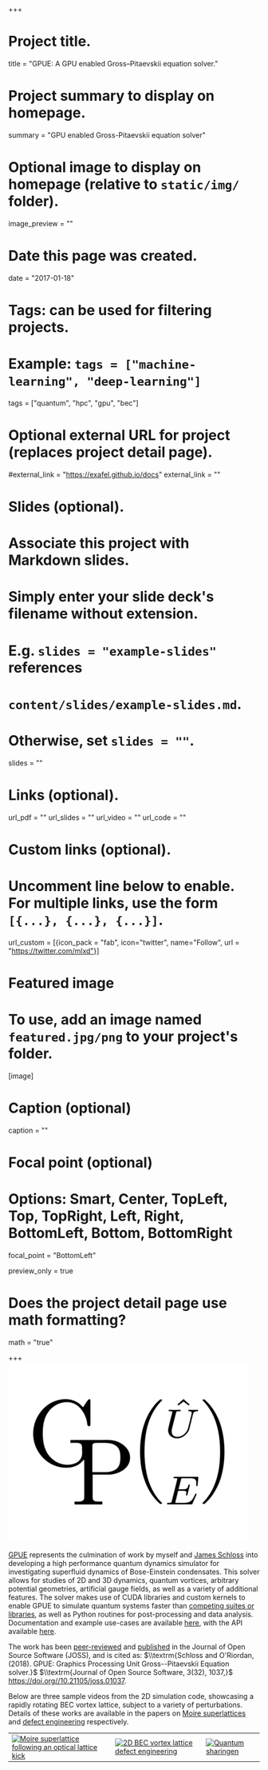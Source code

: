 +++
# Project title.
title = "GPUE: A GPU enabled Gross–Pitaevskii equation solver."

# Project summary to display on homepage.
summary = "GPU enabled Gross-Pitaevskii equation solver"

# Optional image to display on homepage (relative to `static/img/` folder).
image_preview = ""

# Date this page was created.
date = "2017-01-18"

# Tags: can be used for filtering projects.
# Example: `tags = ["machine-learning", "deep-learning"]`
tags = ["quantum", "hpc", "gpu", "bec"]

# Optional external URL for project (replaces project detail page).
#external_link = "https://exafel.github.io/docs"
external_link = ""

# Slides (optional).
#   Associate this project with Markdown slides.
#   Simply enter your slide deck's filename without extension.
#   E.g. `slides = "example-slides"` references 
#   `content/slides/example-slides.md`.
#   Otherwise, set `slides = ""`.
slides = ""

# Links (optional).
url_pdf = ""
url_slides = ""
url_video = ""
url_code = ""

# Custom links (optional).
#   Uncomment line below to enable. For multiple links, use the form `[{...}, {...}, {...}]`.
url_custom = [{icon_pack = "fab", icon="twitter", name="Follow", url = "https://twitter.com/mlxd"}]

# Featured image
# To use, add an image named `featured.jpg/png` to your project's folder. 
[image]
  # Caption (optional)
  caption = ""
  
  # Focal point (optional)
  # Options: Smart, Center, TopLeft, Top, TopRight, Left, Right, BottomLeft, Bottom, BottomRight
  focal_point = "BottomLeft"

  preview_only = true

# Does the project detail page use math formatting?
math = "true"


+++
<img src="/img/gpue.png" width=480/>


[GPUE](https://github.com/gpue-group/gpue) represents the culmination of work by myself and [James Schloss](https://github.com/leios) into developing a high performance quantum dynamics simulator for investigating superfluid dynamics of Bose-Einstein condensates. This solver allows for studies of 2D and 3D dynamics, quantum vortices, arbitrary potential geometries, artificial gauge fields, as well as a variety of additional features. The solver makes use of CUDA libraries and custom kernels to enable GPUE to simulate quantum systems faster than [competing suites or libraries](https://peterwittek.com/gpe-comparison.html), as well as Python routines for post-processing and data analysis. Documentation and example use-cases are available [here](https://gpue-group.github.io), with the API available [here](https://gpue-group.github.io/development/html/).

The work has been [peer-reviewed](https://github.com/openjournals/joss-reviews/issues/1037) and [published](http://joss.theoj.org/papers/10.21105/joss.01037) in the Journal of Open Source Software (JOSS), and is cited as:
$\\textrm{Schloss and O'Riordan, (2018). GPUE: Graphics Processing Unit Gross--Pitaevskii Equation solver.}$ $\\textrm{Journal of Open Source Software, 3(32), 1037,}$ https://doi.org//10.21105/joss.01037.

Below are three sample videos from the 2D simulation code, showcasing a rapidly rotating BEC vortex lattice, subject to a variety of perturbations. Details of these works are available in the papers on [Moire superlattices](/publication/moire2016) and [defect engineering](/publication/defect2016) respectively.

|   |   |   |
|---|---|---|
|[![Moire superlattice following an optical lattice kick](https://img.youtube.com/vi/ajN40AIq7jA/0.jpg)](https://www.youtube.com/watch?v=ajN40AIq7jA "Superlattice") | [![2D BEC vortex lattice defect engineering](https://img.youtube.com/vi/o-BGZdF1MvI/0.jpg)](https://www.youtube.com/watch?v=o-BGZdF1MvI "Defect engineering") | [![Quantum sharingen](https://img.youtube.com/vi/UA7uVlu7Ykc/0.jpg)](https://www.youtube.com/watch?v=UA7uVlu7Ykc "Quantum sharingen") |
